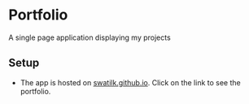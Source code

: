 # Portfolio

A single page application displaying my projects
## Setup

* The app is hosted on [swatilk.github.io](http://swatilk.github.io). Click on the link to see the portfolio.


